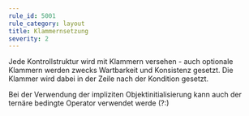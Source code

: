 ```yaml
---
rule_id: 5001
rule_category: layout
title: Klammernsetzung 
severity: 2
---
```

Jede Kontrollstruktur wird mit Klammern versehen - auch optionale Klammern werden zwecks Wartbarkeit und Konsistenz gesetzt.
Die Klammer wird dabei in der Zeile nach der Kondition gesetzt.

Bei der Verwendung der impliziten Objektinitialisierung kann auch der ternäre bedingte Operator verwendet werde (?:)

